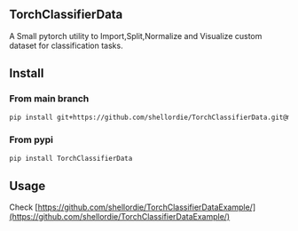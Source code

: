 ## TorchClassifierData 

A Small pytorch utility to Import,Split,Normalize and Visualize custom dataset for classification tasks.

## Install

### From main branch

```bash
pip install git+https://github.com/shellordie/TorchClassifierData.git@main

```

### From pypi

```bash
pip install TorchClassifierData
```

## Usage 

Check [https://github.com/shellordie/TorchClassifierDataExample/](https://github.com/shellordie/TorchClassifierDataExample/) 



